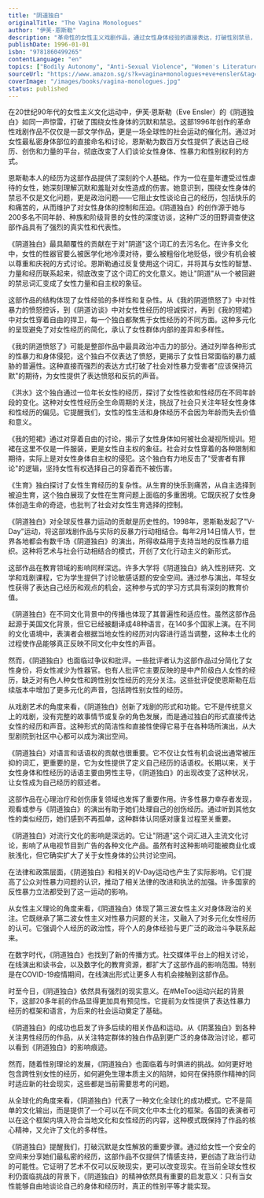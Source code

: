 ```yaml
---
title: "阴道独白"
originalTitle: "The Vagina Monologues"
author: "伊芙·恩斯勒"
description: "革命性的女性主义戏剧作品，通过女性身体经验的直接表达，打破性别禁忌，为全球反性暴力运动奠定基础。"
publishDate: 1996-01-01
isbn: "9781860499265"
contentLanguage: "en"
topics: ["Bodily Autonomy", "Anti-Sexual Violence", "Women's Literature", "Cultural Critique"]
sourceUrl: "https://www.amazon.sg/s?k=vagina+monologues+eve+ensler&tag=inkrupt-22"
coverImage: "/images/books/vagina-monologues.jpg"
status: published
---
```


在20世纪90年代的女性主义文化运动中，伊芙·恩斯勒（Eve Ensler）的《阴道独白》如同一声惊雷，打破了围绕女性身体的沉默和禁忌。这部1996年创作的革命性戏剧作品不仅仅是一部文学作品，更是一场全球性的社会运动的催化剂。通过对女性最私密身体部位的直接命名和讨论，恩斯勒为数百万女性提供了表达自己经历、创伤和力量的平台，彻底改变了人们谈论女性身体、性暴力和性别权利的方式。

恩斯勒本人的经历为这部作品提供了深刻的个人基础。作为一位在童年遭受过性虐待的女性，她深刻理解沉默和羞耻对女性造成的伤害。她意识到，围绕女性身体的禁忌不仅是文化问题，更是政治问题——它阻止女性谈论自己的经历，包括快乐的和痛苦的，从而维护了对女性身体的控制和压迫。《阴道独白》的创作源于她与200多名不同年龄、种族和阶级背景的女性的深度访谈，这种广泛的田野调查使这部作品具有了强烈的真实性和代表性。

《阴道独白》最具颠覆性的贡献在于对"阴道"这个词汇的去污名化。在许多文化中，女性的性器官要么被医学化地冷漠对待，要么被粗俗化地贬低，很少有机会被以尊重和庆祝的方式讨论。恩斯勒通过反复使用这个词汇，并将其与女性的智慧、力量和经历联系起来，彻底改变了这个词汇的文化意义。她让"阴道"从一个被回避的禁忌词汇变成了女性力量和自主权的象征。

这部作品的结构体现了女性经验的多样性和复杂性。从《我的阴道愤怒了》中对性暴力的愤怒控诉，到《阴道访谈》中对女性性经历的坦诚探讨，再到《我的短裙》中对女性穿着自由的捍卫，每一个独白都聚焦于女性经历的不同方面。这种多元化的呈现避免了对女性经历的简化，承认了女性群体内部的差异和多样性。

《我的阴道愤怒了》可能是整部作品中最具政治冲击力的部分。通过列举各种形式的性暴力和身体侵犯，这个独白不仅表达了愤怒，更揭示了女性日常面临的暴力威胁的普遍性。这种直接而强烈的表达方式打破了社会对性暴力受害者"应该保持沉默"的期待，为女性提供了表达愤怒和反抗的声音。

《洪水》这个独白通过一位年长女性的经历，探讨了女性性欲和性经历在不同年龄段的变化。这种对女性性经历全生命周期的关注，挑战了社会只关注年轻女性身体和性经历的偏见。它提醒我们，女性的性生活和身体经历不会因为年龄而失去价值和意义。

《我的短裙》通过对穿着自由的讨论，揭示了女性身体如何被社会凝视所规训。短裙在这里不仅是一件服装，更是女性自主权的象征。社会对女性穿着的各种限制和期待，实际上是对女性身体自主权的侵犯。这个独白有力地反击了"受害者有罪论"的逻辑，坚持女性有权选择自己的穿着而不被伤害。

《生育》独白探讨了女性生育经历的复杂性。从生育的快乐到痛苦，从自主选择到被迫生育，这个独白展现了女性在生育问题上面临的多重困境。它既庆祝了女性身体创造生命的奇迹，也批判了社会对女性生育选择的控制。

《阴道独白》对全球反性暴力运动的贡献是历史性的。1998年，恩斯勒发起了"V-Day"运动，将这部戏剧作品与实际的反暴力行动相结合。每年2月14日情人节，世界各地都会有数千场《阴道独白》的演出，所得收益用于支持当地的反性暴力组织。这种将艺术与社会行动相结合的模式，开创了文化行动主义的新形式。

这部作品在教育领域的影响同样深远。许多大学将《阴道独白》纳入性别研究、文学和戏剧课程，它为学生提供了讨论敏感话题的安全空间。通过参与演出，年轻女性获得了表达自己经历和观点的机会，这种参与式的学习方式具有深刻的教育价值。

《阴道独白》在不同文化背景中的传播也体现了其普遍性和适应性。虽然这部作品起源于美国文化背景，但它已经被翻译成48种语言，在140多个国家上演。在不同的文化语境中，表演者会根据当地女性的经历对内容进行适当调整，这种本土化的过程使作品能够真正反映不同文化中女性的声音。

然而，《阴道独白》也面临过争议和批评。一些批评者认为这部作品过分简化了女性身份，将女性减少为性器官。也有人批评它主要反映的是中产阶级白人女性的经历，缺乏对有色人种女性和跨性别女性经历的充分关注。这些批评促使恩斯勒在后续版本中增加了更多元化的声音，包括跨性别女性的经历。

从戏剧艺术的角度来看，《阴道独白》创新了戏剧的形式和功能。它不是传统意义上的戏剧，没有完整的故事情节或复杂的角色发展，而是通过独白的形式直接传达女性的经历和声音。这种形式的简洁性和直接性使得它易于在各种场所演出，从大型剧院到社区中心都可以成为演出空间。

《阴道独白》对语言和话语权的贡献也很重要。它不仅让女性有机会说出通常被压抑的词汇，更重要的是，它为女性提供了定义自己经历的话语权。长期以来，关于女性身体和性经历的话语主要由男性主导，《阴道独白》的出现改变了这种状况，让女性成为自己经历的叙述者。

这部作品在心理治疗和创伤康复领域也发挥了重要作用。许多性暴力幸存者发现，观看或参与《阴道独白》的演出有助于她们处理自己的创伤经历。通过听到其他女性的类似经历，她们感到不再孤单，这种群体认同感对康复过程至关重要。

《阴道独白》对流行文化的影响是深远的。它让"阴道"这个词汇进入主流文化讨论，影响了从电视节目到广告的各种文化产品。虽然有时这种影响可能被商业化或肤浅化，但它确实扩大了关于女性身体的公共讨论空间。

在法律和政策层面，《阴道独白》和相关的V-Day运动也产生了实际影响。它们提高了公众对性暴力问题的认识，推动了相关法律的改进和执法的加强。许多国家的反性暴力立法都受到了这一运动的影响。

从女性主义理论的角度来看，《阴道独白》体现了第三波女性主义对身体政治的关注。它既继承了第二波女性主义对性暴力问题的关注，又融入了对多元化女性经历的认可。它强调个人经历的政治性，将个人的身体经验与更广泛的政治斗争联系起来。

在数字时代，《阴道独白》也找到了新的传播方式。社交媒体平台上的相关讨论，在线演出和读书会，以及数字化的教育资源，都扩大了这部作品的影响范围。特别是在COVID-19疫情期间，在线演出形式让更多人有机会接触到这部作品。

时至今日，《阴道独白》依然具有强烈的现实意义。在#MeToo运动兴起的背景下，这部20多年前的作品显得更加具有预见性。它提前为女性提供了表达性暴力经历的框架和语言，为后来的社会运动奠定了基础。

《阴道独白》的成功也启发了许多后续的相关作品和运动。从《阴茎独白》到各种关注男性经历的作品，从关注特定群体的独白作品到更广泛的身体政治讨论，都可以看到《阴道独白》的影响痕迹。

然而，随着性别理论的发展，《阴道独白》也面临着与时俱进的挑战。如何更好地包含跨性别女性的经历，如何避免生理本质主义的陷阱，如何在保持原作精神的同时适应新的社会现实，这些都是当前需要思考的问题。

从全球化的角度来看，《阴道独白》代表了一种文化全球化的成功模式。它不是简单的文化输出，而是提供了一个可以在不同文化中本土化的框架。各国的表演者可以在这个框架内填入符合当地文化和女性经历的内容，这种模式既保持了作品的核心精神，又允许了文化的多样性。

《阴道独白》提醒我们，打破沉默是女性解放的重要步骤。通过给女性一个安全的空间来分享她们最私密的经历，这部作品不仅提供了情感支持，更创造了政治行动的可能性。它证明了艺术不仅可以反映现实，更可以改变现实。在当前全球女性权利仍面临挑战的背景下，《阴道独白》的精神依然具有重要的启发意义：只有当女性能够自由地谈论自己的身体和经历时，真正的性别平等才能实现。